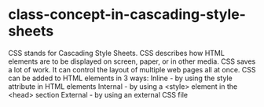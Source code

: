 # class-concept-in-cascading-style-sheets
CSS stands for Cascading Style Sheets.  CSS describes how HTML elements are to be displayed on screen, paper, or in other media.  CSS saves a lot of work. It can control the layout of multiple web pages all at once.  CSS can be added to HTML elements in 3 ways:      Inline - by using the style attribute in HTML elements     Internal - by using a &lt;style> element in the &lt;head> section     External - by using an external CSS file

